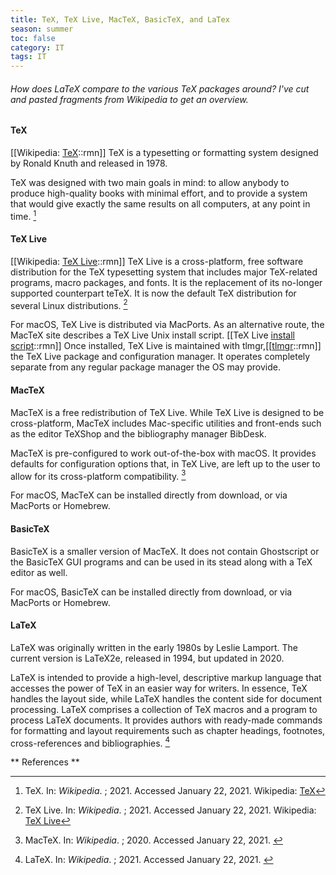 ```yaml
---
title: TeX, TeX Live, MacTeX, BasicTeX, and LaTex
season: summer
toc: false
category: IT
tags: IT
---
```

###### How does LaTeX compare to the various TeX packages around? I've cut and pasted fragments from Wikipedia to get an overview.

#### TeX
[[Wikipedia: [TeX](https://en.wikipedia.org/w/index.php?title=TeX&oldid=1000199070)::rmn]]
TeX is a typesetting or formatting system designed by Ronald Knuth and released in 1978. 

TeX was designed with two main goals in mind: to allow anybody to produce high-quality books with minimal effort, and to provide a system that would give exactly the same results on all computers, at any point in time. [^1] 


#### TeX Live
[[Wikipedia: [TeX Live](https://en.wikipedia.org/w/index.php?title=TeX_Live&oldid=998469763)::rmn]]
TeX Live is a cross-platform, free software distribution for the TeX typesetting system that includes major TeX-related programs, macro packages, and fonts. It is the replacement of its no-longer supported counterpart teTeX. It is now the default TeX distribution for several Linux distributions. [^2]

For macOS, TeX Live is distributed via MacPorts. As an alternative route, the MacTeX site describes a TeX Live Unix install script.
[[TeX Live [install script](https://www.tug.org/mactex/mactex-unix-download.html)::rmn]]
Once installed, TeX Live is maintained with tlmgr,[[[tlmgr](https://www.tug.org/texlive/tlmgr.html)::rmn]]
the TeX Live package and configuration manager. It operates completely separate from any regular package manager the OS may provide.


#### MacTeX
MacTeX is a free redistribution of TeX Live. While TeX Live is designed to be cross-platform, MacTeX includes Mac-specific utilities and front-ends such as the editor TeXShop and the bibliography manager BibDesk. 

MacTeX is pre-configured to work out-of-the-box with macOS. It provides defaults for configuration options that, in TeX Live, are left up to the user to allow for its cross-platform compatibility. [^3]

For macOS, MacTeX can be installed directly from download,[](https://tug.org/mactex/mactex-download.html) or via MacPorts or Homebrew.


#### BasicTeX
BasicTeX is a smaller version of MacTeX. It does not contain Ghostscript or the BasicTeX GUI programs and can be used in its stead along with a TeX editor as well.

For macOS, BasicTeX can be installed directly from download, or via MacPorts or Homebrew.


#### LaTeX
LaTeX was originally written in the early 1980s by Leslie Lamport. The current version is LaTeX2e, released in 1994, but updated in 2020.

LaTeX is intended to provide a high-level, descriptive markup language that accesses the power of TeX in an easier way for writers. In essence, TeX handles the layout side, while LaTeX handles the content side for document processing. LaTeX comprises a collection of TeX macros and a program to process LaTeX documents. It provides authors with ready-made commands for formatting and layout requirements such as chapter headings, footnotes, cross-references and bibliographies. [^4]
<br>

** References **

[^1]: TeX. In: _Wikipedia_. ; 2021. Accessed January 22, 2021. Wikipedia: [TeX](https://en.wikipedia.org/w/index.php?title=TeX&oldid=1000199070)

[^2]: TeX Live. In: _Wikipedia_. ; 2021. Accessed January 22, 2021. Wikipedia: [TeX Live](https://en.wikipedia.org/w/index.php?title=TeX_Live&oldid=998469763)

[^3]: MacTeX. In: _Wikipedia_. ; 2020. Accessed January 22, 2021. [](https://en.wikipedia.org/w/index.php?title=MacTeX&oldid=994171736)

[^4]: LaTeX. In: _Wikipedia_. ; 2021. Accessed January 22, 2021. [](https://en.wikipedia.org/w/index.php?title=LaTeX&oldid=998209608)